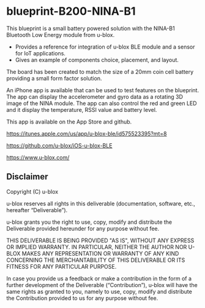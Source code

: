 # blueprint-B200-NINA-B1
This blueprint is a small battery powered solution with the NINA-B1 Bluetooth Low Energy module from u-blox.
- Provides a reference for integration of u-blox BLE module and a sensor for IoT applications. 
- Gives an example of components choice, placement, and layout.

The board has been created to match the size of a 20mm coin cell battery providing a small form factor solution.


An iPhone app is available that can be used to test features on the blueprint. The app can display
the accelerometer and gyro data as a rotating 3D image of the NINA module. The app can also control the red and green LED and 
it display the temperature, RSSI value and battery level.

This app is available on the App Store and github.

https://itunes.apple.com/us/app/u-blox-ble/id575523395?mt=8

https://github.com/u-blox/iOS-u-blox-BLE

https://www.u-blox.com/

## Disclaimer
Copyright (C) u-blox 

u-blox reserves all rights in this deliverable (documentation, software, etc.,
hereafter “Deliverable”). 

u-blox grants you the right to use, copy, modify and distribute the
Deliverable provided hereunder for any purpose without fee.

THIS DELIVERABLE IS BEING PROVIDED "AS IS", WITHOUT ANY EXPRESS OR IMPLIED
WARRANTY. IN PARTICULAR, NEITHER THE AUTHOR NOR U-BLOX MAKES ANY
REPRESENTATION OR WARRANTY OF ANY KIND CONCERNING THE MERCHANTABILITY OF THIS
DELIVERABLE OR ITS FITNESS FOR ANY PARTICULAR PURPOSE.

In case you provide us a feedback or make a contribution in the form of a
further development of the Deliverable (“Contribution”), u-blox will have the
same rights as granted to you, namely to use, copy, modify and distribute the
Contribution provided to us for any purpose without fee.
